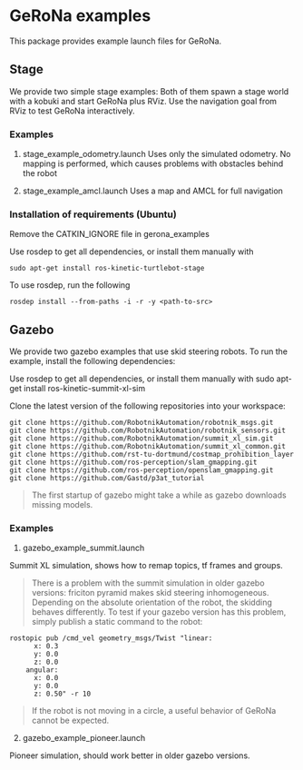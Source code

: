 # GeRoNa examples

This package provides example launch files for GeRoNa.

## Stage


We provide two simple stage examples:
Both of them spawn a stage world with a kobuki and start GeRoNa plus RViz.
Use the navigation goal from RViz to test GeRoNa interactively.

### Examples

1. stage_example_odometry.launch
    Uses only the simulated odometry. No mapping is performed, which causes problems with obstacles behind the robot

2. stage_example_amcl.launch
    Uses a map and AMCL for full navigation

### Installation of requirements (Ubuntu)

Remove the CATKIN_IGNORE file in gerona_examples

Use rosdep to get all dependencies, or install them manually with

    sudo apt-get install ros-kinetic-turtlebot-stage

To use rosdep, run the following

    rosdep install --from-paths -i -r -y <path-to-src>


## Gazebo

We provide two gazebo examples that use skid steering robots.
To run the example, install the following dependencies:

Use rosdep to get all dependencies, or install them manually with
    sudo apt-get install ros-kinetic-summit-xl-sim

Clone the latest version of the following repositories into your workspace:

    git clone https://github.com/RobotnikAutomation/robotnik_msgs.git
    git clone https://github.com/RobotnikAutomation/robotnik_sensors.git
    git clone https://github.com/RobotnikAutomation/summit_xl_sim.git
    git clone https://github.com/RobotnikAutomation/summit_xl_common.git
    git clone https://github.com/rst-tu-dortmund/costmap_prohibition_layer
    git clone https://github.com/ros-perception/slam_gmapping.git
    git clone https://github.com/ros-perception/openslam_gmapping.git
    git clone https://github.com/Gastd/p3at_tutorial

> The first startup of gazebo might take a while as gazebo downloads missing models.

### Examples

1. gazebo_example_summit.launch

Summit XL simulation, shows how to remap topics, tf frames and groups.

> There is a problem with the summit simulation in older gazebo versions: friciton pyramid makes skid steering inhomogeneous.
> Depending on the absolute orientation of the robot, the skidding behaves differently.
> To test if your gazebo version has this problem, simply publish a static command to the robot:

    rostopic pub /cmd_vel geometry_msgs/Twist "linear:
          x: 0.3
          y: 0.0
          z: 0.0
        angular:
          x: 0.0
          y: 0.0
          z: 0.50" -r 10

> If the robot is not moving in a circle, a useful behavior of GeRoNa cannot be expected.


2. gazebo_example_pioneer.launch

Pioneer simulation, should work better in older gazebo versions.